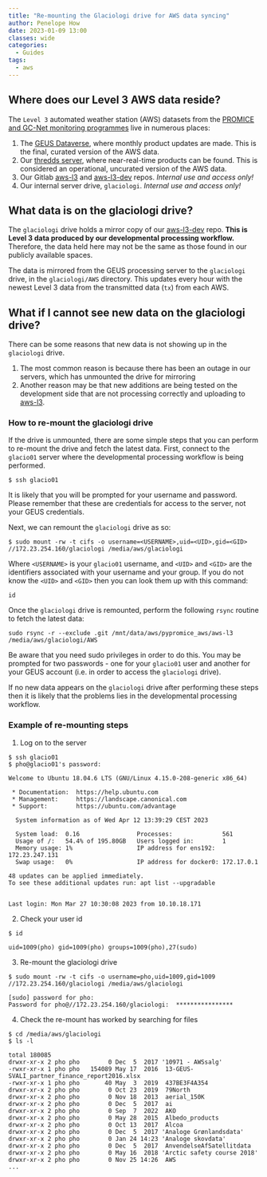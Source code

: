 ```yaml
---
title: "Re-mounting the Glaciologi drive for AWS data syncing"
author: Penelope How
date: 2023-01-09 13:00
classes: wide
categories:
  - Guides
tags: 
  - aws
---
```


## Where does our Level 3 AWS data reside?

The `Level 3` automated weather station (AWS) datasets from the [PROMICE and GC-Net monitoring programmes](https://promice.org) live in numerous places:

1. The [GEUS Dataverse](https://dataverse.geus.dk/dataverse/AWS), where monthly product updates are made. This is the final, curated version of the AWS data. 
2. Our [thredds server](https://thredds.geus.dk), where near-real-time products can be found. This is considered an operational, uncurated version of the AWS data.
3. Our Gitlab [aws-l3](https://geusgitlab.geus.dk/glaciology-and-climate/promice/aws-l3) and [aws-l3-dev](https://geusgitlab.geus.dk/glaciology-and-climate/promice/aws-l3-dev) repos. *Internal use and access only!*
4. Our internal server drive, `glaciologi`. *Internal use and access only!*


## What data is on the glaciologi drive?

The `glaciologi` drive holds a mirror copy of our [aws-l3-dev](https://geusgitlab.geus.dk/glaciology-and-climate/promice/aws-l3-dev) repo. **This is Level 3 data produced by our developmental processing workflow.** Therefore, the data held here may not be the same as those found in our publicly available spaces. 

The data is mirrored from the GEUS processing server to the `glaciologi` drive, in the `glaciologi/AWS` directory. This updates every hour with the newest Level 3 data from the transmitted data (`tx`) from each AWS. 


## What if I cannot see new data on the glaciologi drive?

There can be some reasons that new data is not showing up in the `glaciologi` drive.

1. The most common reason is because there has been an outage in our servers, which has unmounted the drive for mirroring
2. Another reason may be that new additions are being tested on the development side that are not processing correctly and uploading to [aws-l3](https://geusgitlab.geus.dk/glaciology-and-climate/promice/aws-l3).


### How to re-mount the glaciologi drive

If the drive is unmounted, there are some simple steps that you can perform to re-mount the drive and fetch the latest data. First, connect to the `glacio01` server where the developmental processing workflow is being performed.

```
$ ssh glacio01
```

It is likely that you will be prompted for your username and password. Please remember that these are credentials for access to the server, not your GEUS credentials.

Next, we can remount the `glaciologi` drive as so:

```
$ sudo mount -rw -t cifs -o username=<USERNAME>,uid=<UID>,gid=<GID> //172.23.254.160/glaciologi /media/aws/glaciologi
```

Where `<USERNAME>` is your `glacio01` username, and `<UID>` and `<GID>` are the identifiers associated with your username and your group. If you do not know the `<UID>` and `<GID>` then you can look them up with this command:

```
id
```

Once the `glaciologi` drive is remounted, perform the following `rsync` routine to fetch the latest data:

```
sudo rsync -r --exclude .git /mnt/data/aws/pypromice_aws/aws-l3 /media/aws/glaciologi/AWS
```

Be aware that you need sudo privileges in order to do this. You may be prompted for two passwords - one for your `glacio01` user and another for your GEUS account (i.e. in order to access the `glaciologi` drive).

If no new data appears on the `glaciologi` drive after performing these steps then it is likely that the problems lies in the developmental processing workflow.


### Example of re-mounting steps
1. Log on to the server
```
$ ssh glacio01
$ pho@glacio01's password: 

Welcome to Ubuntu 18.04.6 LTS (GNU/Linux 4.15.0-208-generic x86_64)

 * Documentation:  https://help.ubuntu.com
 * Management:     https://landscape.canonical.com
 * Support:        https://ubuntu.com/advantage

  System information as of Wed Apr 12 13:39:29 CEST 2023

  System load:  0.16                Processes:              561
  Usage of /:   54.4% of 195.80GB   Users logged in:        1
  Memory usage: 1%                  IP address for ens192:  172.23.247.131
  Swap usage:   0%                  IP address for docker0: 172.17.0.1

48 updates can be applied immediately.
To see these additional updates run: apt list --upgradable


Last login: Mon Mar 27 10:30:08 2023 from 10.10.18.171
```

2. Check your user id
```
$ id

uid=1009(pho) gid=1009(pho) groups=1009(pho),27(sudo)

```

3. Re-mount the glaciologi drive
```
$ sudo mount -rw -t cifs -o username=pho,uid=1009,gid=1009 //172.23.254.160/glaciologi /media/aws/glaciologi

[sudo] password for pho: 
Password for pho@//172.23.254.160/glaciologi:  ****************
```

4. Check the re-mount has worked by searching for files
```
$ cd /media/aws/glaciologi
$ ls -l

total 180085
drwxr-xr-x 2 pho pho        0 Dec  5  2017 '10971 - AWSsalg'
-rwxr-xr-x 1 pho pho   154089 May 17  2016  13-GEUS-SVALI_partner_finance_report2016.xlsx
-rwxr-xr-x 1 pho pho       40 May  3  2019  437BE3F4A354
drwxr-xr-x 2 pho pho        0 Oct 23  2019  79North
drwxr-xr-x 2 pho pho        0 Nov 18  2013  aerial_150K
drwxr-xr-x 2 pho pho        0 Dec  5  2017  ai
drwxr-xr-x 2 pho pho        0 Sep  7  2022  AKO
drwxr-xr-x 2 pho pho        0 May 28  2015  Albedo_products
drwxr-xr-x 2 pho pho        0 Oct 13  2017  Alcoa
drwxr-xr-x 2 pho pho        0 Dec  5  2017 'Analoge Grønlandsdata'
drwxr-xr-x 2 pho pho        0 Jan 24 14:23 'Analoge skovdata'
drwxr-xr-x 2 pho pho        0 Dec  5  2017  AnvendelseAfSatellitdata
drwxr-xr-x 2 pho pho        0 May 16  2018 'Arctic safety course 2018'
drwxr-xr-x 2 pho pho        0 Nov 25 14:26  AWS
...
```
